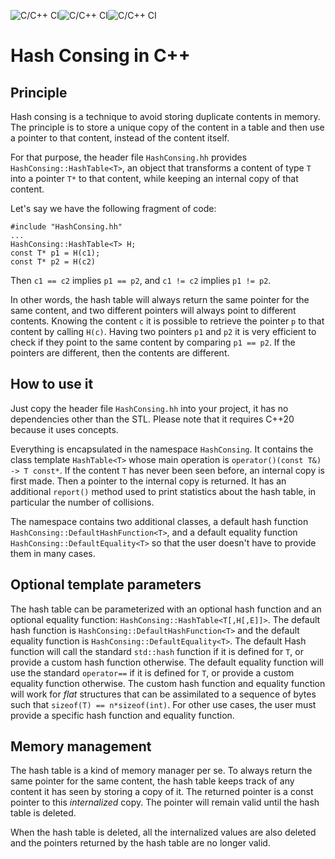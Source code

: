 ![C/C++ CI](https://github.com/orlarey/HashConsing/actions/workflows/ubuntu.yml/badge.svg)![C/C++ CI](https://github.com/orlarey/HashConsing/actions/workflows/macos.yml/badge.svg)![C/C++ CI](https://github.com/orlarey/HashConsing/actions/workflows/windows.yml/badge.svg)


# Hash Consing in C++
## Principle
Hash consing is a technique to avoid storing duplicate contents in memory. The principle is to store a unique copy of the content in a table and then use a pointer to that content, instead of the content itself. 

For that purpose, the header file `HashConsing.hh` provides `HashConsing::HashTable<T>`, an object that transforms a content of type `T` into a pointer `T*` to that content, while keeping an internal copy of that content.

Let's say we have the following fragment of code:

	#include "HashConsing.hh"
	...
	HashConsing::HashTable<T> H;
	const T* p1 = H(c1);
	const T* p2 = H(c2)

Then `c1 == c2` implies `p1 == p2`, and `c1 != c2` implies `p1 != p2`.

In other words, the hash table will always return the same pointer for the same content, and two different pointers will always point to different contents. Knowing the content `c` it is possible to retrieve the pointer `p` to that content by calling `H(c)`. Having two pointers `p1` and `p2` it is very efficient to check if they point to the same content by comparing `p1 == p2`. If the pointers are different, then the contents are different.

## How to use it

Just copy the header file `HashConsing.hh` into your project, it has no dependencies other than the STL. Please note that it requires C++20 because it uses concepts.

Everything is encapsulated in the namespace `HashConsing`. It contains the class template `HashTable<T>` whose main operation is `operator()(const T&) -> T const*`. If the content `T` has never been seen before, an internal copy is first made. Then a pointer to the internal copy is returned. It has an additional `report()` method used to print statistics about the hash table, in particular the number of collisions. 

The namespace contains two additional classes, a default hash function  `HashConsing::DefaultHashFunction<T>`, and a default equality function `HashConsing::DefaultEquality<T>` so that the user doesn't have to provide them in many cases.

## Optional template parameters

The hash table can be parameterized with an optional hash function and an optional equality function: `HashConsing::HashTable<T[,H[,E]]>`. The default hash function is `HashConsing::DefaultHashFunction<T>` and the default equality function is `HashConsing::DefaultEquality<T>`. The default Hash function will call the standard `std::hash` function if it is defined for `T`, or provide a custom hash function otherwise. The default equality function will use the standard `operator==` if it is defined for `T`, or provide a custom equality function otherwise. The custom hash function and equality function will work for _flat_ structures that can be assimilated to a sequence of bytes such that `sizeof(T) == n*sizeof(int)`. For other use cases, the user must provide a specific hash function and equality function.

## Memory management

The hash table is a kind of memory manager per se. To always return the same pointer for the same content, the hash table keeps track of any content it has seen by storing a copy of it. The returned pointer is a const pointer to this _internalized_ copy. The pointer will remain valid until the hash table is deleted.

When the hash table is deleted, all the internalized values are also deleted and the pointers returned by the hash table are no longer valid.


